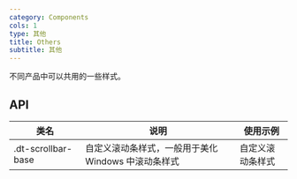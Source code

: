 ```yaml
---
category: Components
cols: 1
type: 其他
title: Others
subtitle: 其他
---
```


不同产品中可以共用的一些样式。

## API

|类名  |说明  |使用示例  |
|---------|---------|---------|
|.dt-scrollbar-base  | 自定义滚动条样式，一般用于美化 Windows 中滚动条样式  | 自定义滚动条样式 |
